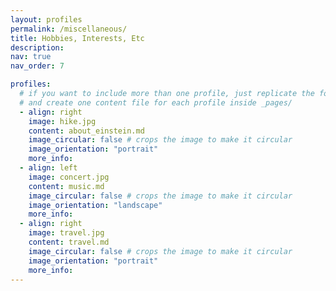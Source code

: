 ```yaml
---
layout: profiles
permalink: /miscellaneous/
title: Hobbies, Interests, Etc
description:
nav: true
nav_order: 7

profiles:
  # if you want to include more than one profile, just replicate the following block
  # and create one content file for each profile inside _pages/
  - align: right
    image: hike.jpg
    content: about_einstein.md
    image_circular: false # crops the image to make it circular
    image_orientation: "portrait"
    more_info: 
  - align: left
    image: concert.jpg
    content: music.md
    image_circular: false # crops the image to make it circular
    image_orientation: "landscape"
    more_info: 
  - align: right
    image: travel.jpg
    content: travel.md
    image_circular: false # crops the image to make it circular
    image_orientation: "portrait"
    more_info: 
---
```

